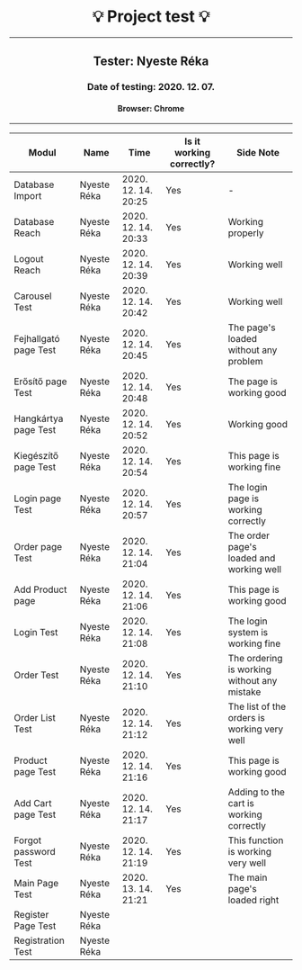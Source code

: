 <h1 align= "center">💡️ Project test 💡️</h1>
<hr>
<h2 align= "center"> Tester: Nyeste Réka </h2>
<h3 align= "center"> Date of testing: 2020. 12. 07. </h3>
<h4 align= "center"> Browser: Chrome  </h3>
<hr>

| Modul | Name | Time | Is it working correctly? | Side Note |
|-------|------|------|--------------------------|-----------|
| Database Import| Nyeste Réka | 2020. 12. 14. 20:25 | Yes | - |
| Database Reach| Nyeste Réka | 2020. 12. 14. 20:33 | Yes | Working properly |
| Logout Reach | Nyeste Réka | 2020. 12. 14. 20:39 | Yes | Working well |
| Carousel Test | Nyeste Réka | 2020. 12. 14. 20:42 | Yes | Working well |
| Fejhallgató page Test | Nyeste Réka | 2020. 12. 14. 20:45 | Yes | The page's loaded without any problem |
| Erősítő page Test | Nyeste Réka | 2020. 12. 14. 20:48 | Yes | The page is working good |
| Hangkártya page Test | Nyeste Réka | 2020. 12. 14. 20:52 | Yes | Working good |
| Kiegészítő page Test | Nyeste Réka | 2020. 12. 14. 20:54 | Yes | This page is working fine |
| Login page Test | Nyeste Réka | 2020. 12. 14. 20:57 | Yes | The login page is working correctly |
| Order page Test | Nyeste Réka | 2020. 12. 14. 21:04 | Yes | The order page's loaded and working well |
| Add Product page | Nyeste Réka | 2020. 12. 14. 21:06 | Yes | This page is working good |
| Login Test | Nyeste Réka | 2020. 12. 14. 21:08 | Yes | The login system is working fine |
| Order Test | Nyeste Réka | 2020. 12. 14. 21:10 | Yes | The ordering is working without any mistake |
| Order List Test | Nyeste Réka | 2020. 12. 14. 21:12 | Yes | The list of the orders is working very well |
| Product page Test | Nyeste Réka | 2020. 12. 14. 21:16 | Yes | This page is working good |
| Add Cart page Test | Nyeste Réka | 2020. 12. 14. 21:17 | Yes | Adding to the cart is working correctly |
| Forgot password Test | Nyeste Réka | 2020. 12. 14. 21:19 | Yes | This function is working very well |
| Main Page Test | Nyeste Réka | 2020. 13. 14. 21:21 | Yes | The main page's loaded right |
| Register Page Test | Nyeste Réka | | | |
| Registration Test | Nyeste Réka | | | |


